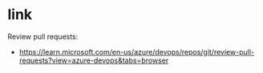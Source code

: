 # link 

Review pull requests: 
- https://learn.microsoft.com/en-us/azure/devops/repos/git/review-pull-requests?view=azure-devops&tabs=browser

